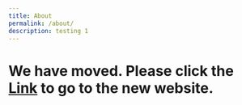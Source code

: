 ```yaml
---
title: About
permalink: /about/
description: testing 1
---
```




# We have moved. Please click  the [Link](http://www.wsg.gov.sg) to go to the new website.